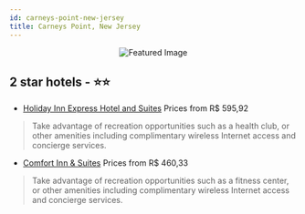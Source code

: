 ```yaml
---
id: carneys-point-new-jersey
title: Carneys Point, New Jersey
---
```


<center><img src="https://i.travelapi.com/hotels/1000000/480000/477600/477573/5001d15b_z.jpg" alt="Featured Image" /></center>


##  2 star hotels - ⭐️⭐️

-    [Holiday Inn Express Hotel and Suites](https://us.hurb.com/hotels/carneys-point/holiday-inn-express-hotel-and-suites-JNP-JP02233K?cmp=18055) Prices from R$ 595,92
   > Take advantage of recreation opportunities such as a health club, or other amenities including complimentary wireless Internet access and concierge services.
-    [Comfort Inn & Suites](https://us.hurb.com/hotels/carneys-point/comfort-inn-suites-JNP-JP235192?cmp=18055) Prices from R$ 460,33
   > Take advantage of recreation opportunities such as a fitness center, or other amenities including complimentary wireless Internet access and concierge services.
